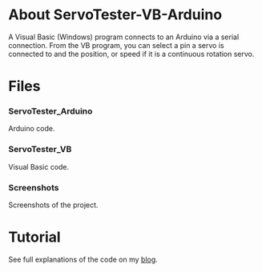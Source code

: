 # About ServoTester-VB-Arduino
A Visual Basic (Windows) program connects to an Arduino via a serial connection. From the VB program, you can select a pin a servo is connected to and the position, or speed if it is a continuous rotation servo.

# Files
### ServoTester_Arduino
Arduino code.

### ServoTester_VB
Visual Basic code.

### Screenshots
Screenshots of the project.

# Tutorial
See full explanations of the code on my <a href="https://mwhprojects.wordpress.com/category/tutorials/vb-interface-for-arduino-series/" target="_blank">blog</a>.